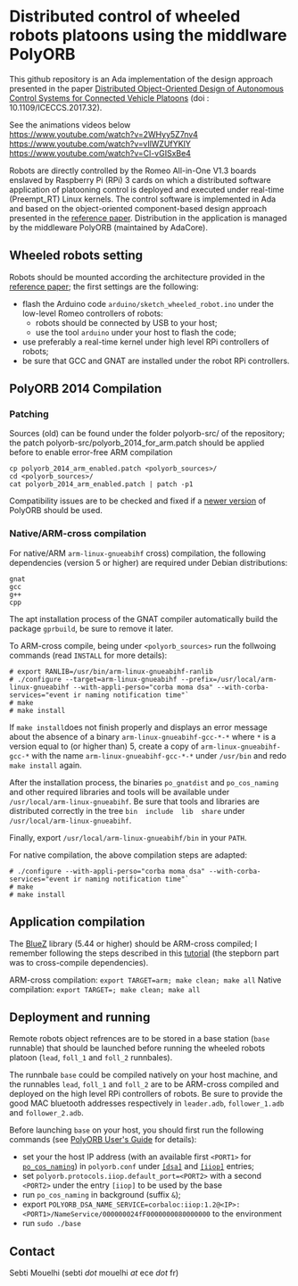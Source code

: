 # Distributed control of wheeled robots platoons using the middlware PolyORB

This github repository is an Ada implementation of the design approach presented in the paper [Distributed Object-Oriented Design of Autonomous Control Systems for Connected Vehicle Platoons](https://hal.archives-ouvertes.fr/hal-01592739) (doi : 10.1109/ICECCS.2017.32).

See the animations videos below<br/>
https://www.youtube.com/watch?v=2WHyy5Z7nv4<br/>
https://www.youtube.com/watch?v=vIlWZUfYKIY<br/>
https://www.youtube.com/watch?v=Cl-vGISxBe4

Robots are directly controlled by the Romeo All-in-One V1.3 boards enslaved by Raspberry Pi (RPi) 3 cards on which a distributed software application of platooning control is deployed and executed under real-time (Preempt_RT) Linux kernels. The control software  is implemented in Ada and based on the object-oriented component-based design approach presented in the [reference paper](https://hal.archives-ouvertes.fr/hal-01592739). Distribution in the application is managed by the middleware PolyORB (maintained by AdaCore).

## Wheeled robots setting

Robots should be mounted according the architecture provided in the [reference paper](https://hal.archives-ouvertes.fr/hal-01592739); the first settings are the following:
* flash the Arduino code `arduino/sketch_wheeled_robot.ino` under the low-level Romeo controllers of robots:
  - robots should be connected by USB to your host;
  - use the tool `arduino` under your host to flash the code; 
* use preferably a real-time kernel under high level RPi controllers of robots;
* be sure that GCC and GNAT are installed under the robot RPi controllers.

## PolyORB 2014 Compilation 
### Patching

Sources (old) can be found under the folder polyorb-src/ of the repository; the patch polyorb-src/polyorb_2014_for_arm.patch should be applied before to enable error-free ARM compilation 

```
cp polyorb_2014_arm_enabled.patch <polyorb_sources>/
cd <polyorb_sources>/
cat polyorb_2014_arm_enabled.patch | patch -p1
```

Compatibility issues are to be checked and fixed if a [newer version](https://github.com/AdaCore/PolyORB) of PolyORB should be used. 

### Native/ARM-cross compilation

For native/ARM `arm-linux-gnueabihf` cross) compilation, the following dependencies (version 5 or higher) are required under Debian distributions:
```
gnat
gcc
g++
cpp
```

The apt installation process of the GNAT compiler automatically build the package `gprbuild`, be sure to remove it later.

To ARM-cross compile, being under `<polyorb_sources>` run the follwoing commands (read `INSTALL` for more details):
```
# export RANLIB=/usr/bin/arm-linux-gnueabihf-ranlib
# ./configure --target=arm-linux-gnueabihf --prefix=/usr/local/arm-linux-gnueabihf --with-appli-perso="corba moma dsa" --with-corba-services="event ir naming notification time"`
# make
# make install
```

If `make install`does not finish properly and displays an error message about the absence of a binary `arm-linux-gnueabihf-gcc-*-*` where `*` is a version equal to (or higher than) 5, create a copy of `arm-linux-gnueabihf-gcc-*` with the name `arm-linux-gnueabihf-gcc-*-*` under `/usr/bin` and redo `make install` again.

After the installation process, the binaries `po_gnatdist` and `po_cos_naming` and other required libraries and tools will be available under `/usr/local/arm-linux-gnueabihf`. Be sure that tools and libraries are distributed correctly in the tree `bin  include  lib  share` under `/usr/local/arm-linux-gnueabihf`.

Finally, export `/usr/local/arm-linux-gnueabihf/bin` in your `PATH`.

For native compilation, the above compilation steps are adapted:

```
# ./configure --with-appli-perso="corba moma dsa" --with-corba-services="event ir naming notification time"`
# make
# make install
```

## Application compilation 

The [BlueZ](http://www.bluez.org/download/) library (5.44 or higher) should be ARM-cross compiled; I remember following the steps described in this [tutorial](https://wiki.beyondlogic.org/index.php?title=Cross_Compiling_BlueZ_Bluetooth_tools_for_ARM) (the stepborn part was to cross-compile dependencies).   

ARM-cross compilation: `export TARGET=arm; make clean; make all`
Native compilation: `export TARGET=; make clean; make all`

## Deployment and running
Remote robots object refrences are to be stored in a base station (`base` runnable) that should be launched before running the wheeled robots platoon (`lead`, `foll_1` and `foll_2` runnbales). 

The runnbale `base` could be compiled natively on your host machine, and the runnables `lead`, `foll_1` and `foll_2` are to be ARM-cross compiled and deployed on the high level RPi controllers of robots. Be sure to provide the good MAC bluetooth addresses respectively in `leader.adb`, `follower_1.adb` and `follower_2.adb`. 

Before launching `base` on your host, you should first run the following commands (see [PolyORB User's Guide](http://docs.adacore.com/live/wave/polyorb/html/polyorb_ug/ug_contents.html#) for details):
* set your the host IP address (with an available first `<PORT1>` for [`po_cos_naming`](http://docs.adacore.com/live/wave/polyorb/html/polyorb_ug/CORBA.html#po-cos-naming)) in `polyorb.conf` under [`[dsa]`](http://docs.adacore.com/live/wave/polyorb/html/polyorb_ug/Ada_Distributed_Systems_Annex_(DSA).html) and [`[iiop]`](http://docs.adacore.com/live/wave/polyorb/html/polyorb_ug/GIOP.html#iiop) entries;
* set `polyorb.protocols.iiop.default_port=<PORT2>` with a second `<PORT2>` under the entry `[iiop]` to be used by the base
* run `po_cos_naming` in background (suffix `&`);
* export `POLYORB_DSA_NAME_SERVICE=corbaloc:iiop:1.2@<IP>:<PORT1>/NameService/000000024fF0000000080000000` to the environment
* run `sudo ./base`

## Contact
Sebti Mouelhi (sebti _dot_ mouelhi _at_ ece _dot_ fr)
